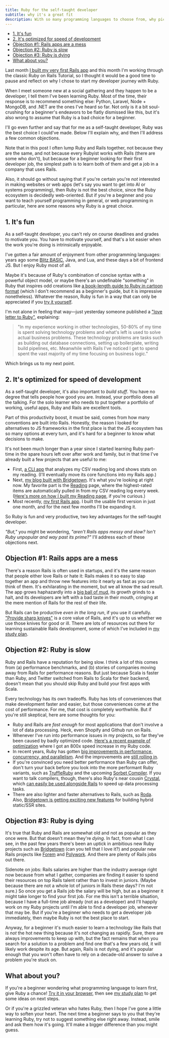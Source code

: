 ```yaml
---
title: Ruby for the self-taught developer
subtitle: why it's a great fit
description: With so many programming languages to choose from, why pick Ruby? Because it's fun and optimized for speed of development. Common objections are addressed!
---
```


- [1. It's fun](#1-its-fun)
- [2. It's optimized for speed of development](#2-its-optimized-for-speed-of-development)
- [Objection #1: Rails apps are a mess](#objection-1-rails-apps-are-a-mess)
- [Objection #2: Ruby is slow](#objection-2-ruby-is-slow)
- [Objection #3: Ruby is dying](#objection-3-ruby-is-dying)
- [What about you?](#what-about-you)

Last month [I built my very first Rails app](/posts/2021/first-rails-app-plain-reading) and this month I'm working through the classic Ruby on Rails Tutorial, so I thought it would be a good time to pause and reflect on why I chose to start my developer journey with Ruby.

When I meet someone new at a social gathering and they happen to be a developer, I tell them I've been learning Ruby. Most of the time, their response is to recommend something else: Python, Laravel, Node + MongoDB, and .NET are the ones I've heard so far. Not only is it a bit soul-crushing for a beginner's endeavors to be flatly dismissed like this, but it's also wrong to assume that Ruby is a bad choice for a beginner.

I'll go even further and say that for me as a self-taught developer, Ruby was the best choice I could've made. Below I'll explain why, and then I'll address a few common objections.

Note that in this post I often lump Ruby and Rails together, not because they are the same, and not because every Rubyist works with Rails (there are some who don't), but because for a beginner looking for their first developer job, the simplest path is to learn both of them and get a job in a company that uses Rails.

Also, it should go without saying that if you're certain you're *not* interested in making websites or web apps (let's say you want to get into AI or systems programming), then Ruby is not the best choice, since the Ruby ecosystem is decidedly web-oriented. But if you're a beginner and you want to teach yourself programming in general, or web programming in particular, here are some reasons why Ruby is a great choice.

## 1. It's fun

As a self-taught developer, you can't rely on course deadlines and grades to motivate you. You have to motivate yourself, and that's a lot easier when the work you're doing is intrinsically enjoyable.

I've gotten a fair amount of enjoyment from other programming languages: years ago some [Blitz BASIC](https://en.wikipedia.org/wiki/Blitz_BASIC), Java, and Lua, and these days a bit of frontend JS. But I enjoy Ruby most of all.

Maybe it's because of Ruby's combination of concise syntax with a powerful object model, or maybe there's an undefinable "something" in Ruby that inspires odd creations like [a book-length guide to Ruby in cartoon format](https://poignant.guide/) (which I don't recommend as a beginner's guide, but it is impressive nonetheless). Whatever the reason, Ruby is fun in a way that can only be appreciated if you [try it yourself](https://try.ruby-lang.org/).

I'm not alone in feeling that way—just yesterday someone published a ["love letter to Ruby"](https://jmarchello.com/a-love-letter-to-ruby-and-rails), explaining:

> "In my experience working in other technologies, 50-80% of my time is spent solving technology problems and what's left is used to solve actual business problems. These technology problems are tasks such as building out database connections, setting up boilerplate, writing build pipelines, etc. Meanwhile with Rails I've noticed I get to spend spent the vast majority of my time focusing on business logic."

Which brings us to my next point.

## 2. It's optimized for speed of development

As a self-taught developer, it's also important to *build stuff*. You have no degree that tells people how good you are. Instead, your portfolio does all the talking. For the solo learner who needs to put together a portfolio of working, useful apps, Ruby and Rails are excellent tools.

Part of this productivity boost, it must be said, comes from how many conventions are built into Rails. Honestly, the reason I looked for alternatives to JS frameworks in the first place is that the JS ecosystem has so many options at every turn, and it's hard for a beginner to know what decisions to make.

It's not been much longer than a year since I started learning Ruby part-time in the spare hours left over after work and family, but in that time I've already built a few projects that are useful to me:

- First, [a CLI app](https://github.com/fpsvogel/readstat) that analyzes my CSV reading log and shows stats on my reading. (I'll eventually move its core functions into my Rails app.)
- Next, [my blog built with Bridgetown](https://github.com/fpsvogel/blog-2021). It's what you're looking at right now. My favorite part is the [Reading](/reading) page, where the highest-rated items are automatically pulled in from my CSV reading log every week. ([Here's more on how I built my Reading page](/posts/2021/build-a-blog-with-bridgetown#2-ruby-component-and-plugin), if you're curious.)
- Most recently, [my first Rails app](/posts/2021/first-rails-app-plain-reading). I built the usable first version in just one month, and for the next few months I'll be expanding it.

So Ruby is fun and very productive, two key advantages for the self-taught developer.

*"But,"* you might be wondering, *"aren't Rails apps messy and slow? Isn't Ruby unpopular and way past its prime?"* I'll address each of these objections next.

## Objection #1: Rails apps are a mess

There's a reason Rails is often used in startups, and it's the same reason that people either love Rails or hate it: Rails makes it so easy to slap together an app and throw new features into it nearly as fast as you can think of them. It's exhilarating in the moment, but we all know the sad result. The app grows haphazardly into a [big ball of mud](https://en.wikipedia.org/wiki/Big_ball_of_mud), its growth grinds to a halt, and its developers are left with a bad taste in their mouth, cringing at the mere mention of Rails for the rest of their life.

But Rails can be productive *even in the long run*, if you use it carefully. ["Provide sharp knives"](https://rubyonrails.org/doctrine/#provide-sharp-knives) is a core value of Rails, and it's up to us whether we use those knives for good or ill. There are lots of resources out there for learning sustainable Rails development, some of which I've included in [my study plan](https://github.com/fpsvogel/learn-ruby).

## Objection #2: Ruby is slow

Ruby and Rails have a reputation for being slow. I think a lot of this comes from (a) performance benchmarks, and (b) stories of companies moving away from Rails for performance reasons. But just because Scala is faster than Ruby, and Twitter switched from Rails to Scala for their backend, doesn't mean that you should skip Ruby and build your first apps with Scala.

Every technology has its own tradeoffs. Ruby has lots of conveniences that make development faster and easier, but those conveniences come at the cost of performance. For me, that cost is completely worthwhile. But if you're still skeptical, here are some thoughts for you:

- Ruby and Rails are *fast enough* for most applications that don't involve a lot of data processing. Heck, even Shopify and Github run on Rails.
- Whenever I've run into performance issues in my projects, so far they've been caused by badly optimized code. [Here's a recent example of optimization](/posts/2021/nand-to-tetris#optimizing-runtime) where I got an 800x speed increase in my Ruby code.
- In recent years, Ruby has gotten [big improvements in performance, concurrency, and parallelism](https://medium.com/retention-science/ruby-is-still-a-diamond-b789d2661266). And the improvements are [still rolling in](https://shopify.engineering/yjit-faster-rubying).
- If you're convinced you need better performance than Ruby can offer, don't turn your back before you look into the more performant Ruby variants, such as [TruffleRuby](https://github.com/oracle/truffleruby) and the upcoming [Sorbet Compiler](https://sorbet.org/blog/2021/07/30/open-sourcing-sorbet-compiler). If you want to talk compilers, though, there's also Ruby's near cousin [Crystal](https://crystal-lang.org), which [can easily be used alongside Rails](https://www.youtube.com/watch?v=sTGfi98XXS4&t=592s) to speed up data processing tasks.
- There are also lighter and faster alternatives to Rails, such as [Roda](https://roda.jeremyevans.net/). Also, [Bridgetown is getting exciting new features](https://www.bridgetownrb.com/release/era-of-bridgetown-v1/) for building hybrid static/SSR sites.

## Objection #3: Ruby is dying

It's true that Ruby and Rails are somewhat old and not as popular as they once were. But that doesn't mean they're *dying*. In fact, from what I can see, in the past few years there's been an uptick in ambitious new Ruby projects such as [Bridgetown](https://www.bridgetownrb.com/) (can you tell that I love it?) and popular new Rails projects like [Forem](https://www.forem.com/) and [Polywork](https://www.polywork.com/). And there are plenty of Rails jobs out there.

Sidenote on jobs: Rails salaries are higher than the industry average right now because from what I gather, companies are finding it easier to spend their resources on top Rails talent rather than to invest in juniors. (Maybe because there are not a whole lot of juniors in Rails these days? I'm not sure.) So once you get a Rails job the salary will be high, but as a beginner it might take longer to find your first job. For me this isn't a terrible situation, because I have a full-time job already (not as a developer) and I'll happily work on my Ruby projects until I'm able to find a developer job, whenever that may be. But if you're a beginner who needs to get a developer job immediately, then maybe Ruby is not the best place to start.

Anyway, for a beginner it's much easier to learn a technology like Rails that is *not* the hot new thing because it's not changing as rapidly. Sure, there are always improvements to keep up with, but the fact remains that when you search for a solution to a problem and find one that's a few years old, it will likely work despite its age. But again, Rails is not dying, and it's popular enough that you won't often have to rely on a decade-old answer to solve a problem you're stuck on.

## What about you?

If you're a beginner wondering what programming language to learn first, give Ruby a chance! [Try it in your browser](https://try.ruby-lang.org/), then see [my study plan](https://github.com/fpsvogel/learn-ruby) to get some ideas on next steps.

Or if you're a grizzled veteran who hates Ruby, then I hope I've gone a little way to soften your heart. The next time a beginner says to you that they're learning Ruby, try not to suggest something else right away. Instead, smile and ask them how it's going. It'll make a bigger difference than you might guess.
